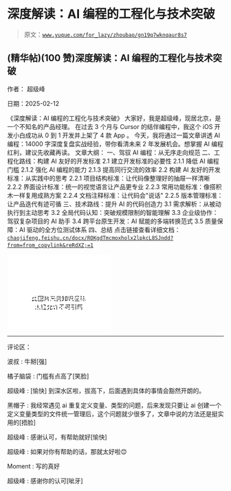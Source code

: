 # 深度解读：AI 编程的工程化与技术突破

> 原文：[`www.yuque.com/for_lazy/zhoubao/gn19q7wknqaur8s7`](https://www.yuque.com/for_lazy/zhoubao/gn19q7wknqaur8s7)

## (精华帖)(100 赞)深度解读：AI 编程的工程化与技术突破

作者： 超级峰

日期：2025-02-12

《深度解读：AI 编程的工程化与技术突破》 大家好，我是超级峰，现居北京，是一个不知名的产品经理。 在过去 3 个月与 Cursor 的结伴编程中，我这个
iOS 开发小白成功从 0 到 1 开发并上架了 4 款 App 。 今天，我将通过一篇文章讲透 AI
编程：14000 字深度复盘实战经验，带你看清未来 2 年发展机会。想掌握 AI 编程红利，建议先收藏再读。 文章大纲： 一、驾驭 AI 编程：从无序走向规范
二、工程化路线：构建 AI 友好的开发标准 2.1 建立开发标准的必要性 2.1.1 降低 AI 编程门槛 2.1.2 强化 AI 编程的能力 2.1.3
提高同行交流的效率 2.2 构建 AI 友好的开发标准：从实践中的思考 2.2.1 项目结构标准：让代码像整理好的抽屉一样清晰 2.2.2
界面设计标准：统一的视觉语言让产品更专业 2.2.3 常用功能标准：像搭积木一样复用成熟方案 2.2.4 文档注释标准：让代码会"说话" 2.2.5
版本管理标准：让产品迭代有迹可循 三、技术路线：提升 AI 的代码创造力 3.1 需求解析：从被动执行到主动思考 3.2 全局代码认知：突破规模限制的智能理解
3.3 企业级协作：驾驭复杂项目的 AI 助手 3.4 跨平台原生开发：AI 赋能的多端转换范式 3.5 质量保障：AI 驱动的全方位测试体系 四、总结
点击链接查看详细文档： [`chaojifeng.feishu.cn/docx/ROKgdTmcmoxholx2lpkcL8SJndd?from=from_copylink&reRdXZ;=1`](https://chaojifeng.feishu.cn/docx/ROKgdTmcmoxholx2lpkcL8SJndd?from=from_copylink&reRdXZ;=1)

![](img/1e900a444a0dd061beee0358e0882a18.png "None")

* * *

评论区：

波叔 : 牛掰[强]

橘子脑袋 : 门槛有点高了[笑脸]

超级峰 : [愉快] 到深水区啦，拔高下，后面遇到具体的事情会豁然开朗的。

黑帽子 : 我经常遇见 ai 重复定义变量、类型的问题，后来发现只要让 ai 创建一个定义变量类型的文件统一管理后，这个问题就少很多了，文章中说的方法还是挺实用的[捂脸]

超级峰 : 感谢认可，有帮助就好[愉快]

超级峰 : 如果对你有帮助的话，那就太好啦😊

Moment : 写的真好

超级峰 : 感谢你的认可[呲牙]